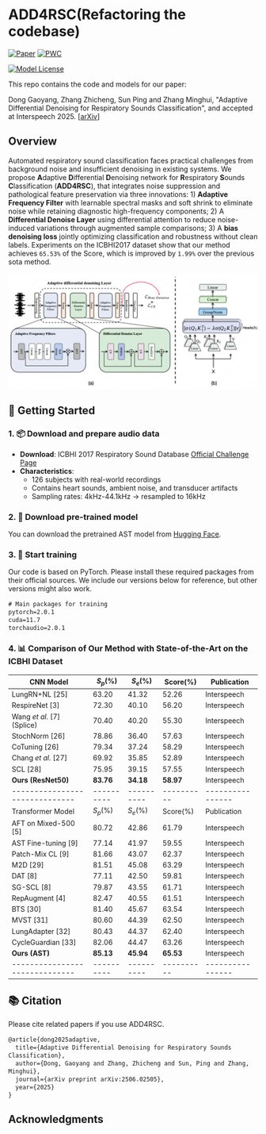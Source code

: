 # ADD4RSC(Refactoring the codebase)
[![Paper](https://img.shields.io/badge/arXiv-2506.02505-red.svg?style=flat)](https://arxiv.org/abs/2506.02505)
[![PWC](https://img.shields.io/endpoint.svg?url=https://paperswithcode.com/badge/adaptive-differential-denoising-for/audio-classification-on-icbhi-respiratory)](https://paperswithcode.com/sota/audio-classification-on-icbhi-respiratory?p=adaptive-differential-denoising-for)

[![Model License](https://img.shields.io/badge/Model_License-Apache_2.0-olive)](https://opensource.org/licenses/Apache-2.0)

This repo contains the code and models for our paper: 

Dong Gaoyang, Zhang Zhicheng, Sun Ping and Zhang Minghui, "Adaptive Differential Denoising for Respiratory Sounds Classification", and accepted at Interspeech 2025.
[[arXiv](https://arxiv.org/pdf/2506.02505)]


## Overview
Automated respiratory sound classification faces practical challenges from background noise and insufficient denoising in existing systems. We propose **A**daptive **D**ifferential **D**enoising network for **R**espiratory **S**ounds **C**lassification (**ADD4RSC**), that integrates noise suppression and pathological feature preservation via three innovations: 1) **Adaptive Frequency Filter** with learnable spectral masks and soft shrink to eliminate noise while retaining diagnostic high-frequency components; 2) A **Differential Denoise Layer** using differential attention to reduce noise-induced variations through augmented sample comparisons; 3) A **bias denoising loss** jointly optimizing classification and robustness without clean labels. Experiments on the ICBHI2017 dataset show that our method achieves `65.53%` of the Score, which is improved by `1.99%` over the previous sota method.

<p align="center">
  <img src="./image/fig_0216.png" alt="ADD4RSC model architecture" width="600"/>
</p>


## 🚀 Getting Started



### 1. 📦 Download and prepare audio data
- **Download**: ICBHI 2017 Respiratory Sound Database [Official Challenge Page](https://bhichallenge.med.auth.gr/ICBHI_2017_Challenge)
- **Characteristics**:
  - 126 subjects with real-world recordings
  - Contains heart sounds, ambient noise, and transducer artifacts
  - Sampling rates: 4kHz-44.1kHz → resampled to 16kHz


### 2. 🤖 Download pre-trained model
You can download the pretrained AST model from [Hugging Face](https://huggingface.co/MIT/ast-finetuned-audioset-10-10-0.4593).


### 3. 🧠 Start training
Our code is based on PyTorch. Please install these required packages from their official sources. We include our versions below for reference, but other versions might also work.

```
# Main packages for training
pytorch=2.0.1
cuda=11.7
torchaudio=2.0.1
```

### 4. 📊 Comparison of Our Method with State-of-the-Art on the ICBHI Dataset

| CNN Model                    | $S_p$(%) | $S_e$(%) | Score(%) | Publication    |
|------------------------------|----------|----------|----------|----------------|
| LungRN+NL [25]               | 63.20    | 41.32    | 52.26    | Interspeech    |
| RespireNet [3]               | 72.30    | 40.10    | 56.20    | Interspeech    |
| Wang *et al.* [7] (Splice)   | 70.40    | 40.20    | 55.30    | Interspeech    |
| StochNorm [26]               | 78.86    | 36.40    | 57.63    | Interspeech    |
| CoTuning [26]                | 79.34    | 37.24    | 58.29    | Interspeech    |
| Chang *et al.* [27]          | 69.92    | 35.85    | 52.89    | Interspeech    |
| SCL [28]                     | 75.95    | 39.15    | 57.55    | Interspeech    |
| **Ours (ResNet50)**          | **83.76**| **34.18**| **58.97**| Interspeech    |
|------------------------------|----------|----------|----------|----------------|
| Transformer Model            | $S_p$(%) | $S_e$(%) | Score(%) | Publication    |
| AFT on Mixed-500 [5]         | 80.72    | 42.86    | 61.79    | Interspeech    |
| AST Fine-tuning [9]          | 77.14    | 41.97    | 59.55    | Interspeech    |
| Patch-Mix CL [9]             | 81.66    | 43.07    | 62.37    | Interspeech    |
| M2D [29]                     | 81.51    | 45.08    | 63.29    | Interspeech    |
| DAT [8]                      | 77.11    | 42.50    | 59.81    | Interspeech    |
| SG-SCL [8]                   | 79.87    | 43.55    | 61.71    | Interspeech    |
| RepAugment [4]               | 82.47    | 40.55    | 61.51    | Interspeech    |
| BTS [30]                     | 81.40    | 45.67    | 63.54    | Interspeech    |
| MVST [31]                    | 80.60    | 44.39    | 62.50    | Interspeech    |
| LungAdapter [32]            | 80.43    | 44.37    | 62.40    | Interspeech    |
| CycleGuardian [33]           | 82.06    | 44.47    | 63.26    | Interspeech    |
| **Ours (AST)**               | **85.13**| **45.94**| **65.53**| Interspeech    |
|------------------------------|----------|----------|----------|----------------|


## 📚 Citation

Please cite related papers if you use ADD4RSC.

```
@article{dong2025adaptive,
  title={Adaptive Differential Denoising for Respiratory Sounds Classification},
  author={Dong, Gaoyang and Zhang, Zhicheng and Sun, Ping and Zhang, Minghui},
  journal={arXiv preprint arXiv:2506.02505},
  year={2025}
}
```

## Acknowledgments

